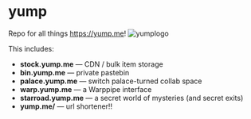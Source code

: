 # yump
Repo for all things https://yump.me!
![yumplogo](https://github.com/user-attachments/assets/5b95936c-42bc-4cca-86d2-6c2ddea446ff)

This includes:

- **stock.yump.me** — CDN / bulk item storage
- **bin.yump.me** — private pastebin
- **palace.yump.me** — switch palace-turned collab space
- **warp.yump.me** — a Warppipe interface
- **starroad.yump.me** — a secret world of mysteries (and secret exits)
- **yump.me/** — url shortener!!
